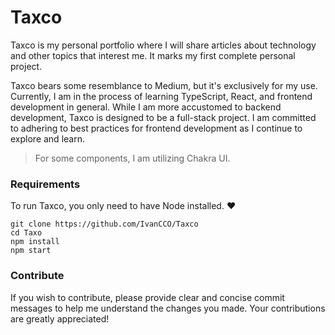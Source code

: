 # Taxco

Taxco is my personal portfolio where I will share articles about technology and other topics that interest me. It marks my first complete personal project.

Taxco bears some resemblance to Medium, but it's exclusively for my use. Currently, I am in the process of learning TypeScript, React, and frontend development in general. While I am more accustomed to backend development, Taxco is designed to be a full-stack project. I am committed to adhering to best practices for frontend development as I continue to explore and learn.

> For some components, I am utilizing Chakra UI.

### Requirements

To run Taxco, you only need to have Node installed. ❤

    git clone https://github.com/IvanCCO/Taxco
    cd Taxo
    npm install
    npm start

### Contribute

If you wish to contribute, please provide clear and concise commit messages to help me understand the changes you made. Your contributions are greatly appreciated!
